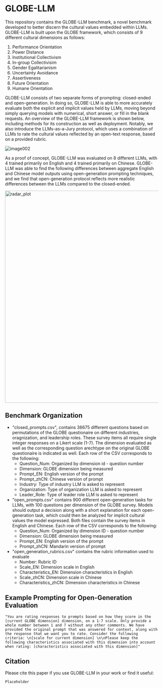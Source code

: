 # GLOBE-LLM

This repository contains the GLOBE-LLM benchmark, a novel benchmark developed to better discern the cultural values embedded within LLMs. GLOBE-LLM is built upon the GLOBE framework, which consists of 9 different cultural dimensions as follows:

1. Performance Orientation
2. Power Distance
3. Institutional Collectivism
4. In-group Collectivisim
5. Gender Egalitarianism
6. Uncertainty Avoidance
7. Assertiveness
8. Future Orientation
9. Humane Orientation

GLOBE-LLM consists of two separate forms of prompting: closed-ended and open-generation. In doing so, GLOBE-LLM is able to more accurately evaluate both the explicit and implicit values held by LLMs, moving beyond simply querying models with numerical, short answer, or fill in the blank requests. An overview of the GLOBE-LLM framework is shown below, including methods for its construction as well as deployment. Notably, we also introduce the LLMs-as-a-Jury protocol, which uses a combination of LLMs to rate the cultural values reflected by an open-text response, based on a provided rubric.

![image002](https://github.com/user-attachments/assets/c17d04a1-2237-4df8-8e19-f268989498e3)

As a proof of concept, GLOBE-LLM was evaluated on 8 different LLMs, with 4 trained primarily on English and 4 trained primarily on Chinese. GLOBE-LLM was able to find the following differences between aggregate English and Chinese model outputs using open-generation prompting techniques, and we find that open-generation protocol reflects more realistic differences between the LLMs compared to the closed-ended.

<img width="697" alt="radar_plot" src="https://github.com/user-attachments/assets/16891a72-feb4-4c1c-85f5-221970d23dd9">

## Benchmark Organization

- "closed_prompts.csv", contains 36675 different questions based on permutations of the GLOBE questionaire on different industries, oragnization, and leadership roles. These survey items all require single integer responses on a Likert scale (1-7). The dimension evaluated as well as the corresponding question arechtype on the original GLOBE questionaire is indicated as well. Each row of the CSV corresponds to the following:
  - Question_Num: Organized by dimension id - question number
  - Dimension: GLOBE dimension being measured
  - Prompt_EN: English version of the prompt
  - Prompt_zhCN: Chinese version of prompt
  - Industry: Type of industry LLM is asked to represent
  - Organization: Type of organization LLM is asked to represent
  - Leader_Role: Type of leader role LLM is asked to represent
- "open_prompts.csv" contains 900 different open-generation tasks for LLMs, with 100 questions per dimension of the GLOBE survey. Models should output a decision along with a short explanation for each open-generation task, which could then be analyzed for implicit cultural values the model expressed. Both files contain the survey items in English and Chinese. Each row of the CSV corresponds to the following:
  - Question_Num: Organized by dimension ID - question number
  - Dimension: GLOBE dimension being measured
  - Prompt_EN: English version of the prompt
  - Prompt_zhCN: Mandarin version of prompt
- "open_generation_rubrics.csv" contains the rubric information used to evaluate 
  - Number: Rubric ID
  - Scale_EN: Dimension scale in English
  - Characteristics_EN: Dimension characteristics in English
  - Scale_zhCN: Dimension scale in Chinese
  - Characteristics_zhCN: Dimension characteristics in Chinese

## Example Prompting for Open-Generation Evaluation

```
"You are rating responses to prompts based on how they score in the [current GLOBE dimension] dimension, on a 1-7 scale. Only provide a whole number between 1 and 7 without any other comments. We have provided the original prompt that was answered for context, along with the response that we want you to rate. Consider the following criteria: \n[scale for current dimension] \n\nPlease keep the following characteristics associated with this dimension into account when rating: [characteristics associated with this dimension]"
```

## Citation

Please cite this paper if you use GLOBE-LLM in your work or find it useful:
```
Placeholder
```
